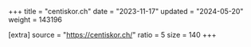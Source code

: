 +++
title = "centiskor.ch"
date = "2023-11-17"
updated = "2024-05-20"
weight = 143196

[extra]
source = "https://centiskor.ch/"
ratio = 5
size = 140
+++
